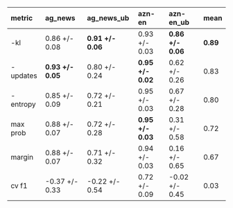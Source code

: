 | metric   | ag_news           | ag_news_ub        | azn-en            | azn-en_ub         | mean     |
|:---------|:------------------|:------------------|:------------------|:------------------|:---------|
| -kl      | 0.86 +/- 0.08     | **0.91 +/- 0.06** | 0.93 +/- 0.03     | **0.86 +/- 0.06** | **0.89** |
| -updates | **0.93 +/- 0.05** | 0.80 +/- 0.24     | **0.95 +/- 0.02** | 0.62 +/- 0.26     | 0.83     |
| -entropy | 0.85 +/- 0.09     | 0.72 +/- 0.21     | 0.95 +/- 0.03     | 0.67 +/- 0.28     | 0.80     |
| max prob | 0.88 +/- 0.07     | 0.72 +/- 0.28     | **0.95 +/- 0.03** | 0.31 +/- 0.58     | 0.72     |
| margin   | 0.88 +/- 0.07     | 0.71 +/- 0.32     | 0.94 +/- 0.03     | 0.16 +/- 0.65     | 0.67     |
| cv f1    | -0.37 +/- 0.33    | -0.22 +/- 0.54    | 0.72 +/- 0.09     | -0.02 +/- 0.45    | 0.03     |